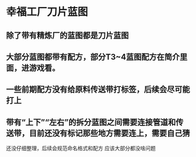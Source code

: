 # 幸福工厂刀片蓝图
## 除了带有精炼厂的蓝图都是刀片蓝图
## 大部分蓝图都带有配方，部分T3~4蓝图配方在简介里面，进游戏看。
## 一些前期配方没有给原料传送带打标签，后续会尽可能打上
## 带有“上下”“左右”的拆分蓝图之间需要连接管道和传送带，目前还没有标记那些地方需要连上，需要自己猜
还没仔细整理，后续会规范命名格式和配方
应该大部分都没啥问题

